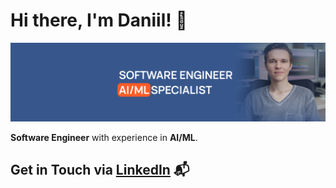 # Hi there, I'm Daniil! 👋

![Banner](assets/Banner.png)

**Software Engineer** with experience in **AI/ML**.


## Get in Touch via [LinkedIn](https://www.linkedin.com/in/daniil-horobets/) 📬

